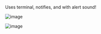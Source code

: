 Uses terminal, notifies, and with alert sound!

![image](https://github.com/1darshanpatil/foundMyOldPomodoroProject/assets/72539638/9db286d5-ede0-4edf-aebe-fbbaf5a2e3b7)


![image](https://github.com/1darshanpatil/foundMyOldPomodoroProject/assets/72539638/e5da99d2-eaf3-4afc-9881-d26a295a967a)
